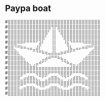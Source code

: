 # Paypa boat
#⣿⣿⣿⣿⣿⣿⣿⣿⣿⣿⣿⣿⣿⣿⣿⣿⣿⣿⣿⣿⣿⣿⣿⣿⣿⣿⣿⣿⣿⣿
#⣿⣿⣿⣿⣿⣿⣿⣿⣿⣿⣿⣿⣿⣿⢻⡟⣿⣿⣿⣿⣿⣿⣿⣿⣿⣿⣿⣿⣿⣿
#⣿⣿⣿⣿⣿⣿⣿⣿⣿⣿⣿⣿⣿⠃⢸⡇⠘⣿⣿⣿⣿⣿⣿⣿⣿⣿⣿⣿⣿⣿
#⣿⣿⣿⣿⣿⣿⣿⣿⣿⣿⣿⣿⠃⠀⢸⡇⠀⠘⣿⣿⣿⣿⣿⣿⣿⣿⣿⣿⣿⣿
#⣿⣿⣿⠿⠿⠟⠛⠛⠛⠋⣽⠇⠀⠀⢸⡇⠀⠀⠸⣯⠙⠛⠛⠛⠻⠿⠿⣿⣿⣿
#⣿⣿⡙⠛⠷⠶⢤⣤⣀⣼⡏⠀⠀⠀⢸⡇⠀⠀⠀⢹⣧⣀⣤⡤⠶⠾⠛⢋⣿⣿
#⣿⣿⣿⣆⠀⠀⠀⠀⠉⠙⠛⠷⢶⣤⣼⣧⣤⡶⠾⠛⠋⠉⠀⠀⠀⠀⣰⣿⣿⣿
#⣿⣿⣿⣿⣷⡄⠀⠀⠀⠀⠀⣀⣴⠾⠛⠛⠷⣦⣀⠀⠀⠀⠀⠀⢠⣾⣿⣿⣿⣿
#⣿⣿⣿⣿⣿⣿⣦⡀⢀⣤⠾⠋⠁⠀⠀⠀⠀⠈⠙⠷⣤⣀⢀⣴⣿⣿⣿⣿⣿⣿
#⣿⣿⣿⣿⣿⣿⣿⣿⣿⣷⣶⣶⣶⣶⣶⣶⣶⣶⣶⣶⣾⣿⣿⣿⣿⣿⣿⣿⣿⣿
#⣿⣿⣿⣿⣿⠿⠛⠛⠛⢿⣿⣿⣿⠟⠛⠛⠻⣿⣿⣿⡿⠛⠛⠛⠿⣿⣿⣿⣿⣿
#⣿⣿⣿⣿⣁⣴⣾⣿⣷⣄⡉⠋⣁⣴⣿⣿⣦⣈⠙⢉⣠⣾⣿⣷⣦⣈⣿⣿⣿⣿
#⣿⣿⣿⣿⣿⠿⠛⠛⠛⢿⣿⣿⣿⠟⠛⠛⠻⣿⣿⣿⡿⠛⠛⠛⠿⣿⣿⣿⣿⣿
#⣿⣿⣿⣯⣠⣶⣿⣿⣷⣤⣈⣉⣠⣴⣿⣿⣦⣄⣉⣁⣤⣾⣿⣿⣶⣄⣽⣿⣿⣿
#⣿⣿⣿⣿⣿⣿⣿⣿⣿⣿⣿⣿⣿⣿⣿⣿⣿⣿⣿⣿⣿⣿⣿⣿⣿⣿⣿⣿⣿⣿


#
#
#
#
